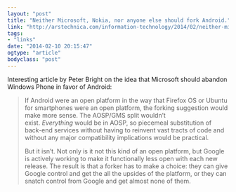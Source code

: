 ```yaml
---
layout: "post"
title: "Neither Microsoft, Nokia, nor anyone else should fork Android."
link: "http://arstechnica.com/information-technology/2014/02/neither-microsoft-nokia-nor-anyone-else-should-fork-android-its-unforkable/"
tags: 
- "links"
date: "2014-02-10 20:15:47"
ogtype: "article"
bodyclass: "post"
---
```


Interesting article by Peter Bright on the idea that Microsoft should abandon Windows Phone in favor of Android:

> If Android were an open platform in the way that Firefox OS or Ubuntu for smartphones were an open platform, the forking suggestion would make more sense. The AOSP/GMS split wouldn’t exist. *Everything* would be in AOSP, so piecemeal substitution of back-end services without having to reinvent vast tracts of code and without any major compatibility implications would be practical.
> 
> But it isn’t. Not only is it not this kind of an open platform, but Google is actively working to make it functionally less open with each new release. The result is that a forker has to make a choice: they can give Google control and get the all the upsides of the platform, or they can snatch control from Google and get almost none of them.